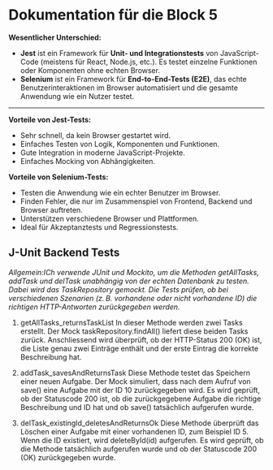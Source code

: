 # Dokumentation für die Block 5 


**Wesentlicher Unterschied:**  
- **Jest** ist ein Framework für **Unit- und Integrationstests** von JavaScript-Code (meistens für React, Node.js, etc.). Es testet einzelne Funktionen oder Komponenten ohne echten Browser.
- **Selenium** ist ein Framework für **End-to-End-Tests (E2E)**, das echte Benutzerinteraktionen im Browser automatisiert und die gesamte Anwendung wie ein Nutzer testet.

---

**Vorteile von Jest-Tests:**
- Sehr schnell, da kein Browser gestartet wird.
- Einfaches Testen von Logik, Komponenten und Funktionen.
- Gute Integration in moderne JavaScript-Projekte.
- Einfaches Mocking von Abhängigkeiten.

**Vorteile von Selenium-Tests:**
- Testen die Anwendung wie ein echter Benutzer im Browser.
- Finden Fehler, die nur im Zusammenspiel von Frontend, Backend und Browser auftreten.
- Unterstützen verschiedene Browser und Plattformen.
- Ideal für Akzeptanztests und Regressionstests.

## J-Unit Backend Tests

_Allgemein:ICh verwende JUnit und Mockito, um die Methoden getAllTasks, addTask und delTask unabhängig von der echten Datenbank zu testen. Dabei wird das TaskRepository gemockt. Die Tests prüfen, ob bei verschiedenen Szenarien (z. B. vorhandene oder nicht vorhandene ID) die richtigen HTTP-Antworten zurückgegeben werden._

1. getAllTasks_returnsTaskList
In dieser Methode werden zwei Tasks erstellt. Der Mock taskRepository.findAll() liefert diese beiden Tasks zurück. Anschliessend wird überprüft, ob der HTTP-Status 200 (OK) ist, die Liste genau zwei Einträge enthält und der erste Eintrag die korrekte Beschreibung hat.

2. addTask_savesAndReturnsTask
Diese Methode testet das Speichern einer neuen Aufgabe. Der Mock simuliert, dass nach dem Aufruf von save() eine Aufgabe mit der ID 10 zurückgegeben wird. Es wird geprüft, ob der Statuscode 200 ist, ob die zurückgegebene Aufgabe die richtige Beschreibung und ID hat und ob save() tatsächlich aufgerufen wurde.

3. delTask_existingId_deletesAndReturnsOk
Diese Methode überprüft das Löschen einer Aufgabe mit einer vorhandenen ID, zum Beispiel ID 5. Wenn die ID existiert, wird deleteById(id) aufgerufen. Es wird geprüft, ob die Methode tatsächlich aufgerufen wurde und ob der Statuscode 200 (OK) zurückgegeben wurde.


